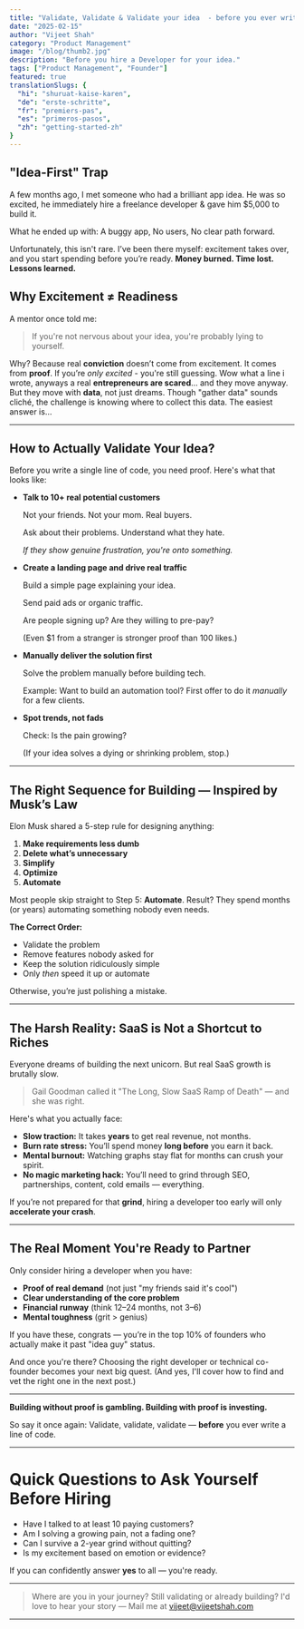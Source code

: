 ```yaml
---
title: "Validate, Validate & Validate your idea  - before you ever write a line of code."
date: "2025-02-15"
author: "Vijeet Shah"
category: "Product Management"
image: "/blog/thumb2.jpg"
description: "Before you hire a Developer for your idea."
tags: ["Product Management", "Founder"]
featured: true
translationSlugs: {
  "hi": "shuruat-kaise-karen",
  "de": "erste-schritte",
  "fr": "premiers-pas",
  "es": "primeros-pasos",
  "zh": "getting-started-zh"
}
---
```


## "Idea-First" Trap

A few months ago, I met someone who had a brilliant app idea. He was so excited, he immediately hire a freelance developer & gave him $5,000 to build it.

What he ended up with: A buggy app, No users, No clear path forward.

Unfortunately, this isn't rare. I’ve been there myself: excitement takes over, and you start spending before you’re ready. **Money burned. Time lost. Lessons learned.**

## Why Excitement ≠ Readiness

A mentor once told me:

> If you're not nervous about your idea, you're probably lying to yourself.
> 

Why? Because real **conviction** doesn’t come from excitement. It comes from **proof**. If you’re *only excited* - you're still guessing. Wow what a line i wrote, anyways a real **entrepreneurs are scared**... and they move anyway. But they move with **data**, not just dreams. Though "gather data" sounds cliché, the challenge is knowing where to collect this data. The easiest answer is…

---

## How to Actually Validate Your Idea?

Before you write a single line of code, you need proof. Here's what that looks like:

- **Talk to 10+ real potential customers**
    
    Not your friends. Not your mom. Real buyers.
    
    Ask about their problems. Understand what they hate.
    
    *If they show genuine frustration, you're onto something.*
    
- **Create a landing page and drive real traffic**
    
    Build a simple page explaining your idea.
    
    Send paid ads or organic traffic.
    
    Are people signing up? Are they willing to pre-pay?
    
    (Even $1 from a stranger is stronger proof than 100 likes.)
    
- **Manually deliver the solution first**
    
    Solve the problem manually before building tech.
    
    Example: Want to build an automation tool? First offer to do it *manually* for a few clients.
    
- **Spot trends, not fads**
    
    Check: Is the pain growing?
    
    (If your idea solves a dying or shrinking problem, stop.)
    

---

## The Right Sequence for Building — Inspired by Musk’s Law

Elon Musk shared a 5-step rule for designing anything:

1. **Make requirements less dumb**
2. **Delete what’s unnecessary**
3. **Simplify**
4. **Optimize**
5. **Automate**

Most people skip straight to Step 5: **Automate**. Result? They spend months (or years) automating something nobody even needs.

**The Correct Order:**

- Validate the problem
- Remove features nobody asked for
- Keep the solution ridiculously simple
- Only *then* speed it up or automate

Otherwise, you’re just polishing a mistake.

---

## The Harsh Reality: SaaS is Not a Shortcut to Riches

Everyone dreams of building the next unicorn. But real SaaS growth is brutally slow.

> Gail Goodman called it "The Long, Slow SaaS Ramp of Death" — and she was right.
> 

Here's what you actually face:

- **Slow traction:** It takes **years** to get real revenue, not months.
- **Burn rate stress:** You’ll spend money **long before** you earn it back.
- **Mental burnout:** Watching graphs stay flat for months can crush your spirit.
- **No magic marketing hack:** You’ll need to grind through SEO, partnerships, content, cold emails — everything.

If you’re not prepared for that **grind**, hiring a developer too early will only **accelerate your crash**.

---

## The Real Moment You're Ready to Partner

Only consider hiring a developer when you have:

- **Proof of real demand** (not just "my friends said it's cool")
- **Clear understanding of the core problem**
- **Financial runway** (think 12–24 months, not 3–6)
- **Mental toughness** (grit > genius)

If you have these, congrats — you’re in the top 10% of founders who actually make it past "idea guy" status.

And once you're there? Choosing the right developer or technical co-founder becomes your next big quest. (And yes, I'll cover how to find and vet the right one in the next post.)

---

**Building without proof is gambling. Building with proof is investing.**

So say it once again: Validate, validate, validate — **before** you ever write a line of code.

---

# Quick Questions to Ask Yourself Before Hiring

- Have I talked to at least 10 paying customers?
- Am I solving a growing pain, not a fading one?
- Can I survive a 2-year grind without quitting?
- Is my excitement based on emotion or evidence?

If you can confidently answer **yes** to all — you're ready.

---

> Where are you in your journey? Still validating or already building?
I'd love to hear your story — Mail me at vijeet@vijeetshah.com
> 

---